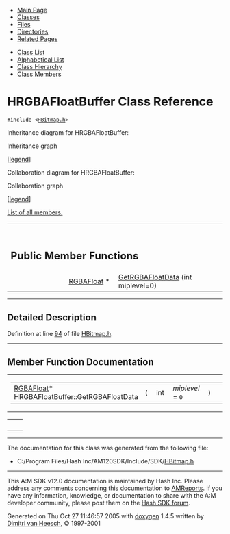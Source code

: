 <div class="tabs">

- [Main Page](index.md)
- <span id="current">[Classes](annotated.md)</span>
- [Files](files.md)
- [Directories](dirs.md)
- [Related Pages](pages.md)

</div>

<div class="tabs">

- [Class List](annotated.md)
- [Alphabetical List](classes.md)
- [Class Hierarchy](hierarchy.md)
- [Class Members](functions.md)

</div>

# HRGBAFloatBuffer Class Reference

`#include <`<a href="HBitmap_8h-source.md" class="el"><code>HBitmap.h</code></a>`>`

Inheritance diagram for HRGBAFloatBuffer:

<span class="image placeholder" original-image-src="classHRGBAFloatBuffer__inherit__graph.gif" original-image-title="" border="0" usemap="#HRGBAFloatBuffer__inherit__map">Inheritance graph</span>

\[[legend](graph_legend.md)\]

Collaboration diagram for HRGBAFloatBuffer:

<span class="image placeholder" original-image-src="classHRGBAFloatBuffer__coll__graph.gif" original-image-title="" border="0" usemap="#HRGBAFloatBuffer__coll__map">Collaboration graph</span>

\[[legend](graph_legend.md)\]

[List of all members.](classHRGBAFloatBuffer-members.md)

<table data-border="0" data-cellpadding="0" data-cellspacing="0">
<colgroup>
<col style="width: 50%" />
<col style="width: 50%" />
</colgroup>
<tbody>
<tr>
<td></td>
<td></td>
</tr>
<tr>
<td colspan="2"><br />
&#10;<h2 id="public-member-functions">Public Member Functions</h2></td>
</tr>
<tr>
<td class="memItemLeft" style="text-align: right;" data-nowrap="" data-valign="top"><a href="classRGBAFloat.md" class="el">RGBAFloat</a> * </td>
<td class="memItemRight" data-valign="bottom"><a href="classHRGBAFloatBuffer.md#3c94cb95041b84a6ee363af99bf7e2f1" class="el">GetRGBAFloatData</a> (int miplevel=0)</td>
</tr>
</tbody>
</table>

------------------------------------------------------------------------

<span id="_details"></span>

## Detailed Description

Definition at line <a href="HBitmap_8h-source.md#l00094" class="el">94</a> of file <a href="HBitmap_8h-source.md" class="el">HBitmap.h</a>.

------------------------------------------------------------------------

## Member Function Documentation

<span id="3c94cb95041b84a6ee363af99bf7e2f1" class="anchor"></span>

<table class="mdTable" data-cellpadding="2" data-cellspacing="0">
<colgroup>
<col style="width: 100%" />
</colgroup>
<tbody>
<tr>
<td class="mdRow"><table data-cellpadding="0" data-cellspacing="0" data-border="0">
<tbody>
<tr>
<td class="md" data-nowrap="" data-valign="top"><a href="classRGBAFloat.md" class="el">RGBAFloat</a>* HRGBAFloatBuffer::GetRGBAFloatData</td>
<td class="md" data-valign="top">( </td>
<td class="md" data-nowrap="" data-valign="top">int </td>
<td class="mdname1" data-valign="top" data-nowrap=""><em>miplevel</em> = <code>0</code></td>
<td class="md" data-valign="top"> ) </td>
<td class="md" data-nowrap=""></td>
</tr>
</tbody>
</table></td>
</tr>
</tbody>
</table>

|     |     |
|-----|-----|
|     |     |

------------------------------------------------------------------------

The documentation for this class was generated from the following file:

- C:/Program Files/Hash Inc/AM120SDK/Include/SDK/<a href="HBitmap_8h-source.md" class="el">HBitmap.h</a>

------------------------------------------------------------------------

<span class="small">This A:M SDK v12.0 documentation is maintained by Hash Inc. Please address any comments concerning this documentation to [AMReports](http://www.hash.com/reports). If you have any information, knowledge, or documentation to share with the A:M developer community, please post them on the [Hash SDK forum](http://www.hash.com/forums/index.php?showforum=11).</span>

Generated on Thu Oct 27 11:46:57 2005 with [<span class="image placeholder" original-image-src="doxygen.png" original-image-title="" height="45" width="100" align="middle" border="0">doxygen</span>](http://www.doxygen.org/index.html) 1.4.5 written by [Dimitri van Heesch](mailto:dimitri@stack.nl), © 1997-2001
